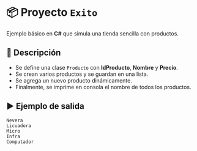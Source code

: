 # 📦 Proyecto `Exito`

Ejemplo básico en **C#** que simula una tienda sencilla con productos.  

## 📝 Descripción

- Se define una clase `Producto` con **IdProducto**, **Nombre** y **Precio**.  
- Se crean varios productos y se guardan en una lista.  
- Se agrega un nuevo producto dinámicamente.  
- Finalmente, se imprime en consola el nombre de todos los productos.  

## ▶️ Ejemplo de salida

    Nevera
    Licuadora
    Micro
    Infra
    Computador
